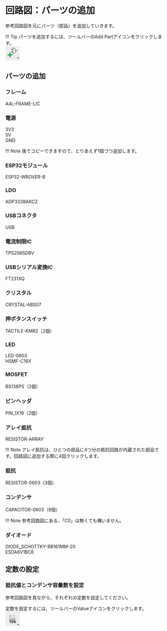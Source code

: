 # 回路図：パーツの追加

参考回路図を元にパーツ（部品）を追加していきます。


!!! Tip
	パーツを追加するには、ツールバーのAdd Partアイコンをクリックします。  
	![](./img/add.png)


## パーツの追加

### フレーム
A4L-FRAME-LIC

### 電源
3V3  
5V  
GND

!!! Note
	後でコピーできますので、とりあえず1個づつ追加します。

### ESP32モジュール
ESP32-WROVER-B

### LDO
ADP3338AKCZ

### USBコネクタ
USB

### 電流制限IC
TPS2065DBV

### USBシリアル変換IC
FT231XQ

### クリスタル
CRYSTAL-ABS07

### 押ボタンスイッチ
TACTILE-KMR2（2個）

### LED
LED-0603  
HSMF-C16X

### MOSFET
BS138PS（2個）

### ピンヘッダ
PIN_1X19（2個）

### アレイ抵抗
RESISTOR-ARRAY

!!! Note
	アレイ抵抗は、ひとつの部品に4つ分の抵抗回路が内蔵された部品です。回路図に追加する際に4回クリックします。

### 抵抗
RESISTOR-0603（3個）

### コンデンサ
CAPACITOR-0603（8個）

!!! Note
	参考回路図にある、「C0」は無くても構いません。

### ダイオード
DIODE_SCHOTTKY-RB161MM-20  
ESDA6V1BC6

## 定数の設定

### 抵抗値とコンデンサ容量数を設定
参考回路図を見ながら、それぞれの定数を設定してください。

定数を設定するには、ツールバーのValueアイコンをクリックします。  
![](./img/value.png)
